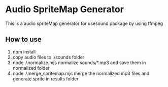 # Audio SpriteMap Generator

This is a audio spriteMap generator for usesound package by using ffmpeg

## How to use

1. npm install
2. copy audio files to ./sounds folder
3. node .\normalize.mjs
   normalize sounds/\*.mp3 and save them in normalized folder
4. node .\merge_spritemap.mjs
   merge the normalized mp3 files and generate sprite in results folder
